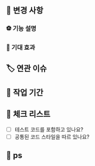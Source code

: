 ## 🐣 변경 사항

### ⚽ 기능 설명

### 🎯 기대 효과

## 🏷 연관 이슈

## 🚣 작업 기간

## 🧢 체크 리스트

- [ ] 테스트 코드를 포함하고 있나요?
- [ ] 공통된 코드 스타일을 따르 있나요?

## 🍄 ps
